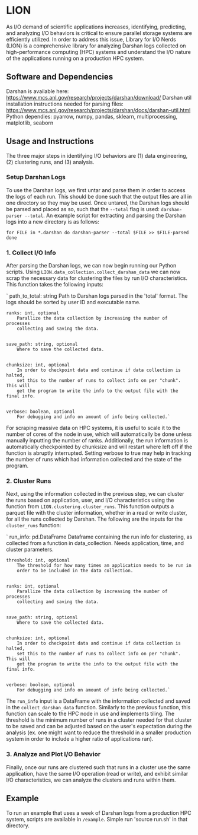# LION

As I/O demand of scientific applications increases, identifying, predicting, and analyzing I/O behaviors is critical to ensure parallel storage systems are efficiently utilized. In order to address this issue, Library for I/O Nerds (LION) is a comprehensive library for analyzing Darshan logs collected on high-performance computing (HPC) systems and understand the I/O nature of the applications running on a production HPC system.

## Software and Dependencies

Darshan is available here: https://www.mcs.anl.gov/research/projects/darshan/download/
Darshan util installation instructions needed for parsing files: https://www.mcs.anl.gov/research/projects/darshan/docs/darshan-util.html
Python dependies: pyarrow, numpy, pandas, sklearn, multiprocessing, matplotlib, seaborn

## Usage and Instructions
The three major steps in identifying I/O behaviors are (1) data engineering, (2) clustering runs, and (3) analysis. 
### Setup Darshan Logs
To use the Darshan logs, we first untar and parse them in order to access the logs of each run. This should be done such that the output files are all in one directory so they may be used. Once untared, the Darshan logs should be parsed and placed as so, such that the `--total` flag is used:
`darshan-parser --total`. An example script for extracting and parsing the Darshan logs into a new directory is as follows:

`
for FILE in *.darshan
do
	darshan-parser --total $FILE >> $FILE-parsed
done
`
### 1. Collect I/O Info
After parsing the Darshan logs, we can now begin running our Python scripts. Using `LION.data_collection.collect_darshan_data` we can now scrap the necessary data for clustering the files by run I/O characteristics. This function takes the following inputs:

`   path_to_total: string
        Path to Darshan logs parsed in the 'total' format. The logs should be
        sorted by user ID and executable name.


    ranks: int, optional
        Parallize the data collection by increasing the number of processes
        collecting and saving the data.


    save_path: string, optional
        Where to save the collected data.


    chunksize: int, optional
        In order to checkpoint data and continue if data collection is halted,
        set this to the number of runs to collect info on per "chunk". This will
        get the program to write the info to the output file with the final info.


    verbose: boolean, optional
        For debugging and info on amount of info being collected.`
  
For scraping massive data on HPC systems, it is useful to scale it to the number of cores of the node in use, which will automatically be done unless manually inputting the number of ranks. Additionally, the run information is automatically checkpointed by chunksize and will restart where left off if the function is abruptly interrupted. Setting verbose to true may help in tracking the number of runs which had information collected and the state of the program. 
### 2. Cluster Runs
Next, using the information collected in the previous step, we can cluster the runs based on application, user, and I/O characteristics using the function from `LION.clustering.cluster_runs`. This function outputs a parquet file with the cluster information, whether in a read or write cluster, for all the runs collected by Darshan. The following are the inputs for the `cluster_runs` function:

`   run_info: pd.DataFrame
        Dataframe containing the run info for clustering, as collected from 
        a function in data_collection. Needs application, time, and cluster
        parameters.


    threshold: int, optional
        The threshold for how many times an application needs to be run in 
        order to be included in the data collection.


    ranks: int, optional
        Parallize the data collection by increasing the number of processes
        collecting and saving the data.


    save_path: string, optional
        Where to save the collected data.


    chunksize: int, optional
        In order to checkpoint data and continue if data collection is halted,
        set this to the number of runs to collect info on per "chunk". This will
        get the program to write the info to the output file with the final info.


    verbose: boolean, optional
        For debugging and info on amount of info being collected.`

The `run_info` input is a DataFrame with the information collected and saved in the `collect_darshan_data` function. Similarly to the previous function, this function can scale to the HPC node in use and implements tiling. The threshold is the minimum number of runs in a cluster needed for that cluster to be saved and can be adjusted based on the user's expectation during the analysis (ex. one might want to reduce the threshold in a smaller production system in order to include a higher ratio of applications ran). 
### 3. Analyze and Plot I/O Behavior
Finally, once our runs are clustered such that runs in a cluster use the same application, have the same I/O operation (read or write), and exhibit similar I/O characteristics, we can analyze the clusters and runs within them. 

## Example
To run an example that uses a week of Darshan logs from a production HPC system, scripts are available in `/example`. Simple run 'source run.sh' in that directory.
